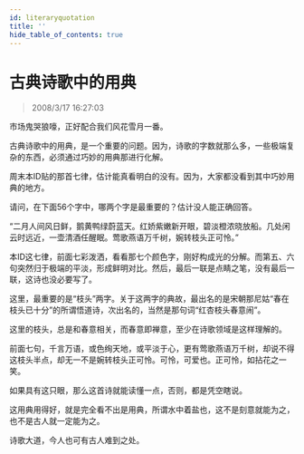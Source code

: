 ```yaml
---
id: literaryquotation
title: ''
hide_table_of_contents: true
---
```


# 古典诗歌中的用典

> 2008/3/17 16:27:03

<div style={{color: '#FF0000', fontSize: '18px', fontWeight: 'normal', textAlign: 'left', lineHeight: '180%'}}>

市场鬼哭狼嚎，正好配合我们风花雪月一番。
 
古典诗歌中的用典，是一个重要的问题。因为，诗歌的字数就那么多，一些极端复杂的东西，必须通过巧妙的用典那进行化解。
 
周末本ID贴的那首七律，估计能真看明白的没有。因为，大家都没看到其中巧妙用典的地方。
 
请问，在下面56个字中，哪两个字是最重要的？估计没人能正确回答。
 
“二月人间风日鲜，鹅黄鸭绿蔚蓝天。红娇紫嫩新开眼，碧淡橙浓晓放船。几处闲云时远近，一壶清酒任醒眠。莺歌燕语万千树，婉转枝头正可怜。”
 
本ID这七律，前面七彩泼洒，看看那七个颜色字，刚好构成光的分解。而第五、六句突然归于极端的平淡，形成鲜明对比。然后，最后一联是点睛之笔，没有最后一联，这诗也没必要写了。
 
这里，最重要的是“枝头”两字。关于这两字的典故，最出名的是宋朝那尼姑“春在枝头已十分”的所谓悟道诗，次出名的，当然是那句词“红杏枝头春意闹”。
 
这里的枝头，总是和春意相关，而春意即禅意，至少在诗歌领域是这样理解的。
 
前面七句，千言万语，或色绚天地，或平淡于心，更有莺歌燕语万千树，却说不得这枝头半点，却无一不是婉转枝头正可怜。可怜，可爱也。正可怜，如拈花之一笑。
 
如果具有这只眼，那么这首诗就能读懂一点，否则，都是凭空瞎说。
 
这用典用得好，就是完全看不出是用典，所谓水中着盐也，这不是刻意就能为之，也不是古人就一定能为之。
 
诗歌大道，今人也可有古人难到之处。
</div>